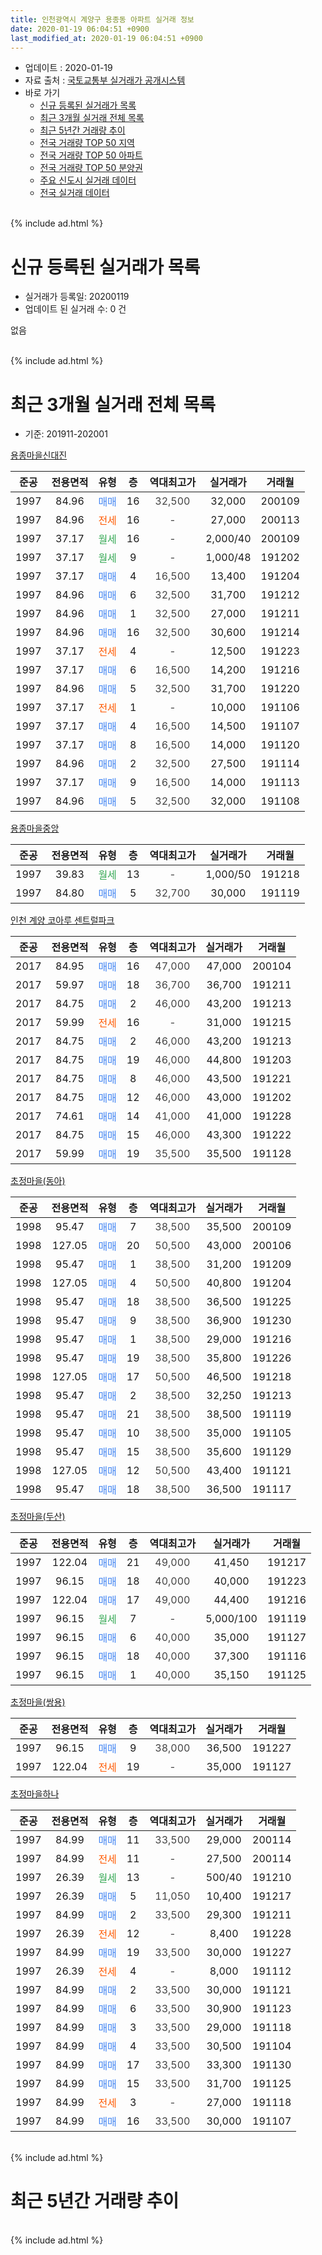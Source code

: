 ```yaml
---
title: 인천광역시 계양구 용종동 아파트 실거래 정보
date: 2020-01-19 06:04:51 +0900
last_modified_at: 2020-01-19 06:04:51 +0900
---
```


* 업데이트 : 2020-01-19
* 자료 출처 : [국토교통부 실거래가 공개시스템](http://rt.molit.go.kr)
* 바로 가기
    * [신규 등록된 실거래가 목록](#신규-등록된-실거래가-목록)
    * [최근 3개월 실거래 전체 목록](#최근-3개월-실거래-전체-목록)
    * [최근 5년간 거래량 추이](#최근-5년간-거래량-추이)
    * [전국 거래량 TOP 50 지역](https://apt-info.github.io/apt-trade-info/최근-3개월-전국에서-가장-거래가-많이-발생한-지역)
    * [전국 거래량 TOP 50 아파트](https://apt-info.github.io/apt-trade-info/최근-3개월-전국에서-가장-거래가-많이-발생한-아파트)
    * [전국 거래량 TOP 50 분양권](https://apt-info.github.io/apt-trade-info/최근-3개월-전국에서-가장-거래가-많이-발생한-분양권)
    * [주요 신도시 실거래 데이터](https://apt-info.github.io/apt-trade-info/주요-신도시)
    * [전국 실거래 데이터](https://apt-info.github.io/apt-trade-info/전국)
<br>
{% include ad.html %}
<br>

# 신규 등록된 실거래가 목록
* 실거래가 등록일: 20200119
* 업데이트 된 실거래 수: 0 건

없음

<br>
{% include ad.html %}
<br>

# 최근 3개월 실거래 전체 목록
* 기준: 201911-202001


[용종마을신대진](https://search.naver.com/search.naver?query=%EC%9D%B8%EC%B2%9C%EA%B4%91%EC%97%AD%EC%8B%9C+%EA%B3%84%EC%96%91%EA%B5%AC+%EC%9A%A9%EC%A2%85%EB%8F%99+%EC%9A%A9%EC%A2%85%EB%A7%88%EC%9D%84%EC%8B%A0%EB%8C%80%EC%A7%84)

|준공|전용면적|유형|층|역대최고가|실거래가|거래월|
|:---:|:---:|:---:|:---:|:---:|:---:|:---:|
|1997|84.96|<span style="color:#4285f3">매매</span>|16|<span style="color:#444444">32,500</span>|32,000|200109|
|1997|84.96|<span style="color:#ff5a00">전세</span>|16|<span style="color:#444444">-</span>|27,000|200113|
|1997|37.17|<span style="color:#34a853">월세</span>|16|<span style="color:#444444">-</span>|2,000/40|200109|
|1997|37.17|<span style="color:#34a853">월세</span>|9|<span style="color:#444444">-</span>|1,000/48|191202|
|1997|37.17|<span style="color:#4285f3">매매</span>|4|<span style="color:#444444">16,500</span>|13,400|191204|
|1997|84.96|<span style="color:#4285f3">매매</span>|6|<span style="color:#444444">32,500</span>|31,700|191212|
|1997|84.96|<span style="color:#4285f3">매매</span>|1|<span style="color:#444444">32,500</span>|27,000|191211|
|1997|84.96|<span style="color:#4285f3">매매</span>|16|<span style="color:#444444">32,500</span>|30,600|191214|
|1997|37.17|<span style="color:#ff5a00">전세</span>|4|<span style="color:#444444">-</span>|12,500|191223|
|1997|37.17|<span style="color:#4285f3">매매</span>|6|<span style="color:#444444">16,500</span>|14,200|191216|
|1997|84.96|<span style="color:#4285f3">매매</span>|5|<span style="color:#444444">32,500</span>|31,700|191220|
|1997|37.17|<span style="color:#ff5a00">전세</span>|1|<span style="color:#444444">-</span>|10,000|191106|
|1997|37.17|<span style="color:#4285f3">매매</span>|4|<span style="color:#444444">16,500</span>|14,500|191107|
|1997|37.17|<span style="color:#4285f3">매매</span>|8|<span style="color:#444444">16,500</span>|14,000|191120|
|1997|84.96|<span style="color:#4285f3">매매</span>|2|<span style="color:#444444">32,500</span>|27,500|191114|
|1997|37.17|<span style="color:#4285f3">매매</span>|9|<span style="color:#444444">16,500</span>|14,000|191113|
|1997|84.96|<span style="color:#4285f3">매매</span>|5|<span style="color:#444444">32,500</span>|32,000|191108|

[용종마을중앙](https://search.naver.com/search.naver?query=%EC%9D%B8%EC%B2%9C%EA%B4%91%EC%97%AD%EC%8B%9C+%EA%B3%84%EC%96%91%EA%B5%AC+%EC%9A%A9%EC%A2%85%EB%8F%99+%EC%9A%A9%EC%A2%85%EB%A7%88%EC%9D%84%EC%A4%91%EC%95%99)

|준공|전용면적|유형|층|역대최고가|실거래가|거래월|
|:---:|:---:|:---:|:---:|:---:|:---:|:---:|
|1997|39.83|<span style="color:#34a853">월세</span>|13|<span style="color:#444444">-</span>|1,000/50|191218|
|1997|84.80|<span style="color:#4285f3">매매</span>|5|<span style="color:#444444">32,700</span>|30,000|191119|

[인천 계양 코아루 센트럴파크](https://search.naver.com/search.naver?query=%EC%9D%B8%EC%B2%9C%EA%B4%91%EC%97%AD%EC%8B%9C+%EA%B3%84%EC%96%91%EA%B5%AC+%EC%9A%A9%EC%A2%85%EB%8F%99+%EC%9D%B8%EC%B2%9C+%EA%B3%84%EC%96%91+%EC%BD%94%EC%95%84%EB%A3%A8+%EC%84%BC%ED%8A%B8%EB%9F%B4%ED%8C%8C%ED%81%AC)

|준공|전용면적|유형|층|역대최고가|실거래가|거래월|
|:---:|:---:|:---:|:---:|:---:|:---:|:---:|
|2017|84.95|<span style="color:#4285f3">매매</span>|16|<span style="color:#444444">47,000</span>|47,000|200104|
|2017|59.97|<span style="color:#4285f3">매매</span>|18|<span style="color:#444444">36,700</span>|36,700|191211|
|2017|84.75|<span style="color:#4285f3">매매</span>|2|<span style="color:#444444">46,000</span>|43,200|191213|
|2017|59.99|<span style="color:#ff5a00">전세</span>|16|<span style="color:#444444">-</span>|31,000|191215|
|2017|84.75|<span style="color:#4285f3">매매</span>|2|<span style="color:#444444">46,000</span>|43,200|191213|
|2017|84.75|<span style="color:#4285f3">매매</span>|19|<span style="color:#444444">46,000</span>|44,800|191203|
|2017|84.75|<span style="color:#4285f3">매매</span>|8|<span style="color:#444444">46,000</span>|43,500|191221|
|2017|84.75|<span style="color:#4285f3">매매</span>|12|<span style="color:#444444">46,000</span>|43,000|191202|
|2017|74.61|<span style="color:#4285f3">매매</span>|14|<span style="color:#444444">41,000</span>|41,000|191228|
|2017|84.75|<span style="color:#4285f3">매매</span>|15|<span style="color:#444444">46,000</span>|43,300|191222|
|2017|59.99|<span style="color:#4285f3">매매</span>|19|<span style="color:#444444">35,500</span>|35,500|191128|

[초정마을(동아)](https://search.naver.com/search.naver?query=%EC%9D%B8%EC%B2%9C%EA%B4%91%EC%97%AD%EC%8B%9C+%EA%B3%84%EC%96%91%EA%B5%AC+%EC%9A%A9%EC%A2%85%EB%8F%99+%EC%B4%88%EC%A0%95%EB%A7%88%EC%9D%84%28%EB%8F%99%EC%95%84%29)

|준공|전용면적|유형|층|역대최고가|실거래가|거래월|
|:---:|:---:|:---:|:---:|:---:|:---:|:---:|
|1998|95.47|<span style="color:#4285f3">매매</span>|7|<span style="color:#444444">38,500</span>|35,500|200109|
|1998|127.05|<span style="color:#4285f3">매매</span>|20|<span style="color:#444444">50,500</span>|43,000|200106|
|1998|95.47|<span style="color:#4285f3">매매</span>|1|<span style="color:#444444">38,500</span>|31,200|191209|
|1998|127.05|<span style="color:#4285f3">매매</span>|4|<span style="color:#444444">50,500</span>|40,800|191204|
|1998|95.47|<span style="color:#4285f3">매매</span>|18|<span style="color:#444444">38,500</span>|36,500|191225|
|1998|95.47|<span style="color:#4285f3">매매</span>|9|<span style="color:#444444">38,500</span>|36,900|191230|
|1998|95.47|<span style="color:#4285f3">매매</span>|1|<span style="color:#444444">38,500</span>|29,000|191216|
|1998|95.47|<span style="color:#4285f3">매매</span>|19|<span style="color:#444444">38,500</span>|35,800|191226|
|1998|127.05|<span style="color:#4285f3">매매</span>|17|<span style="color:#444444">50,500</span>|46,500|191218|
|1998|95.47|<span style="color:#4285f3">매매</span>|2|<span style="color:#444444">38,500</span>|32,250|191213|
|1998|95.47|<span style="color:#4285f3">매매</span>|21|<span style="color:#444444">38,500</span>|38,500|191119|
|1998|95.47|<span style="color:#4285f3">매매</span>|10|<span style="color:#444444">38,500</span>|35,000|191105|
|1998|95.47|<span style="color:#4285f3">매매</span>|15|<span style="color:#444444">38,500</span>|35,600|191129|
|1998|127.05|<span style="color:#4285f3">매매</span>|12|<span style="color:#444444">50,500</span>|43,400|191121|
|1998|95.47|<span style="color:#4285f3">매매</span>|18|<span style="color:#444444">38,500</span>|36,500|191117|


<script async src="//pagead2.googlesyndication.com/pagead/js/adsbygoogle.js"></script>
<!-- 기본 -->
<ins class="adsbygoogle"
     style="display:block"
     data-ad-client="ca-pub-1142216861245946"
     data-ad-slot="4805727019"
     data-ad-format="auto"
     data-full-width-responsive="true"></ins>
<script>
(adsbygoogle = window.adsbygoogle || []).push({});
</script>


[초정마을(두산)](https://search.naver.com/search.naver?query=%EC%9D%B8%EC%B2%9C%EA%B4%91%EC%97%AD%EC%8B%9C+%EA%B3%84%EC%96%91%EA%B5%AC+%EC%9A%A9%EC%A2%85%EB%8F%99+%EC%B4%88%EC%A0%95%EB%A7%88%EC%9D%84%28%EB%91%90%EC%82%B0%29)

|준공|전용면적|유형|층|역대최고가|실거래가|거래월|
|:---:|:---:|:---:|:---:|:---:|:---:|:---:|
|1997|122.04|<span style="color:#4285f3">매매</span>|21|<span style="color:#444444">49,000</span>|41,450|191217|
|1997|96.15|<span style="color:#4285f3">매매</span>|18|<span style="color:#444444">40,000</span>|40,000|191223|
|1997|122.04|<span style="color:#4285f3">매매</span>|17|<span style="color:#444444">49,000</span>|44,400|191216|
|1997|96.15|<span style="color:#34a853">월세</span>|7|<span style="color:#444444">-</span>|5,000/100|191119|
|1997|96.15|<span style="color:#4285f3">매매</span>|6|<span style="color:#444444">40,000</span>|35,000|191127|
|1997|96.15|<span style="color:#4285f3">매매</span>|18|<span style="color:#444444">40,000</span>|37,300|191116|
|1997|96.15|<span style="color:#4285f3">매매</span>|1|<span style="color:#444444">40,000</span>|35,150|191125|

[초정마을(쌍용)](https://search.naver.com/search.naver?query=%EC%9D%B8%EC%B2%9C%EA%B4%91%EC%97%AD%EC%8B%9C+%EA%B3%84%EC%96%91%EA%B5%AC+%EC%9A%A9%EC%A2%85%EB%8F%99+%EC%B4%88%EC%A0%95%EB%A7%88%EC%9D%84%28%EC%8C%8D%EC%9A%A9%29)

|준공|전용면적|유형|층|역대최고가|실거래가|거래월|
|:---:|:---:|:---:|:---:|:---:|:---:|:---:|
|1997|96.15|<span style="color:#4285f3">매매</span>|9|<span style="color:#444444">38,000</span>|36,500|191227|
|1997|122.04|<span style="color:#ff5a00">전세</span>|19|<span style="color:#444444">-</span>|35,000|191127|

[초정마을하나](https://search.naver.com/search.naver?query=%EC%9D%B8%EC%B2%9C%EA%B4%91%EC%97%AD%EC%8B%9C+%EA%B3%84%EC%96%91%EA%B5%AC+%EC%9A%A9%EC%A2%85%EB%8F%99+%EC%B4%88%EC%A0%95%EB%A7%88%EC%9D%84%ED%95%98%EB%82%98)

|준공|전용면적|유형|층|역대최고가|실거래가|거래월|
|:---:|:---:|:---:|:---:|:---:|:---:|:---:|
|1997|84.99|<span style="color:#4285f3">매매</span>|11|<span style="color:#444444">33,500</span>|29,000|200114|
|1997|84.99|<span style="color:#ff5a00">전세</span>|11|<span style="color:#444444">-</span>|27,500|200114|
|1997|26.39|<span style="color:#34a853">월세</span>|13|<span style="color:#444444">-</span>|500/40|191210|
|1997|26.39|<span style="color:#4285f3">매매</span>|5|<span style="color:#444444">11,050</span>|10,400|191217|
|1997|84.99|<span style="color:#4285f3">매매</span>|2|<span style="color:#444444">33,500</span>|29,300|191211|
|1997|26.39|<span style="color:#ff5a00">전세</span>|12|<span style="color:#444444">-</span>|8,400|191228|
|1997|84.99|<span style="color:#4285f3">매매</span>|19|<span style="color:#444444">33,500</span>|30,000|191227|
|1997|26.39|<span style="color:#ff5a00">전세</span>|4|<span style="color:#444444">-</span>|8,000|191112|
|1997|84.99|<span style="color:#4285f3">매매</span>|2|<span style="color:#444444">33,500</span>|30,000|191121|
|1997|84.99|<span style="color:#4285f3">매매</span>|6|<span style="color:#444444">33,500</span>|30,900|191123|
|1997|84.99|<span style="color:#4285f3">매매</span>|3|<span style="color:#444444">33,500</span>|29,000|191118|
|1997|84.99|<span style="color:#4285f3">매매</span>|4|<span style="color:#444444">33,500</span>|30,500|191104|
|1997|84.99|<span style="color:#4285f3">매매</span>|17|<span style="color:#444444">33,500</span>|33,300|191130|
|1997|84.99|<span style="color:#4285f3">매매</span>|15|<span style="color:#444444">33,500</span>|31,700|191125|
|1997|84.99|<span style="color:#ff5a00">전세</span>|3|<span style="color:#444444">-</span>|27,000|191118|
|1997|84.99|<span style="color:#4285f3">매매</span>|16|<span style="color:#444444">33,500</span>|30,000|191107|


<br>
{% include ad.html %}
<br>

# 최근 5년간 거래량 추이


<div style="width:100%;">
    <canvas id="deal_progress" height="200"></canvas>
</div>

<script>
new Chart(document.getElementById("deal_progress"), {
    type: 'line',
    data: {
        labels: ['201501','201502','201503','201504','201505','201506','201507','201508','201509','201510','201511','201512','201601','201602','201603','201604','201605','201606','201607','201608','201609','201610','201611','201612','201701','201702','201703','201704','201705','201706','201707','201708','201709','201710','201711','201712','201801','201802','201803','201804','201805','201806','201807','201808','201809','201810','201811','201812','201901','201902','201903','201904','201905','201906','201907','201908','201909','201910','201911','201912','202001'],
        datasets: [{
            label: '매매',
            pointRadius: 1,
            data: [25, 24, 50, 27, 29, 24, 20, 20, 24, 20, 23, 10, 22, 6, 23, 21, 36, 30, 27, 27, 34, 29, 9, 14, 11, 19, 21, 16, 28, 24, 17, 31, 22, 9, 9, 17, 17, 6, 28, 7, 15, 12, 12, 12, 21, 28, 9, 10, 14, 21, 15, 25, 26, 18, 15, 19, 18, 28, 22, 29, 5],
            borderColor: "rgba(255, 201, 14, 1)",
            backgroundColor: "rgba(255, 201, 14, 0.5)",
            fill: false,
            lineTension: 0
        },{
            label: '전월세',
            pointRadius: 1,
            data: [16, 13, 25, 16, 12, 14, 6, 13, 9, 8, 11, 12, 8, 12, 22, 18, 13, 6, 18, 13, 14, 16, 21, 14, 12, 22, 27, 25, 25, 21, 28, 17, 15, 8, 13, 5, 11, 10, 20, 7, 12, 13, 15, 11, 7, 15, 10, 13, 7, 13, 17, 13, 13, 11, 18, 15, 10, 8, 5, 6, 3],
            borderColor: "rgba(0, 141, 185, 1)",
            backgroundColor: "rgba(0, 141, 185, 0.5)",
            fill: false,
            lineTension: 0
        }
        ]
    },
    options: {
        responsive: true,
        title: {
            display: false
        },
        tooltips: {
            mode: 'index',
            intersect: false
        },
        hover: {
            mode: 'nearest',
            intersect: true
        },
        scales: {
            xAxes: [{
                display: true,
                scaleLabel: {
                    display: true,
                    labelString: '년/월'
                }
            }],
            yAxes: [{
                display: true,
                ticks: {
                    suggestedMin: 0,
                },
                scaleLabel: {
                    display: true,
                    labelString: '실거래 수'
                }
            }]
        }
    }
});

</script>


<br>
{% include ad.html %}
<br>

